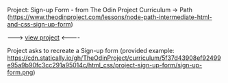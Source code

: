 Project: Sign-up Form - from The Odin Project Curriculum -> Path (https://www.theodinproject.com/lessons/node-path-intermediate-html-and-css-sign-up-form)

---> [view project](https://freefallrush.github.io/Sign-up-Form/) <----

Project asks to recreate a Sign-up form (provided example: https://cdn.statically.io/gh/TheOdinProject/curriculum/5f37d43908ef92499e95a9b90fc3cc291a95014c/html_css/project-sign-up-form/sign-up-form.png)
